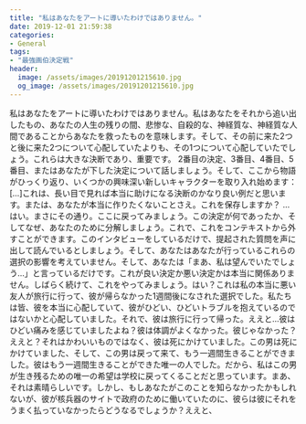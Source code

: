 ```yaml
---
title: "私はあなたをアートに導いたわけではありません。"
date: 2019-12-01 21:59:38
categories:
- General
tags:
- "最強画伯決定戦"
header:
  image: /assets/images/20191201215610.jpg
  og_image: /assets/images/20191201215610.jpg
---
```


私はあなたをアートに導いたわけではありません。私はあなたをそれから追い出したもの、あなたの人生の残りの間、悲惨な、自殺的な、神経質な、神経質な人間であることからあなたを救ったものを意味します。そして、その前に来た2つと後に来た2つについて心配していたよりも、その1つについて心配していたでしょう。これらは大きな決断であり、重要です。 2番目の決定、3番目、4番目、5番目、またはあなたが下した決定について話しましょう。そして、ここから物語がひっくり返り、いくつかの興味深い新しいキャラクターを取り入れ始めます：[…]これは、長い目で見れば本当に助けになる決断のかなり良い例だと思います。または、あなたが本当に作りたくないことさえ。これを保存しますか？ …はい。まさにその通り。ここに戻ってみましょう。この決定が何であったか、そしてなぜ、あなたのために分解しましょう。これで、これをコンテキストから外すことができます。このインタビューをしているだけで、提起された質問を声に出して読んでいるとしましょう。そして、あなたはあなたが行っているこれらの選択の影響を考えていません。そして、あなたは「まあ、私は望んでいたでしょう...」と言っているだけです。これが良い決定か悪い決定かは本当に関係ありません。しばらく続けて、これをやってみましょう。はい？これは私の本当に悪い友人が旅行に行って、彼が帰らなかった1週間後になされた選択でした。私たちは皆、彼を本当に心配していて、彼がひどい、ひどいトラブルを抱えているのではないかと心配していました。それで、彼は旅行に行って帰った。ええと…彼はひどい痛みを感じていましたよね？彼は体調がよくなかった。彼じゃなかった？ええと？それはかわいいものではなく、彼は死にかけていました。この男は死にかけていました、そして、この男は戻って来て、もう一週間生きることができました。彼はもう一週間生きることができた唯一の人でした。だから、私はこの男が生き残るための唯一の希望は学校に戻ってくることだと思っています。まあ、それは素晴らしいです。しかし、もしあなたがこのことを知らなかったかもしれないが、彼が核兵器のサイトで政府のために働いていたのに、彼らは彼にそれをうまく払っていなかったらどうなるでしょうか？ええと、
